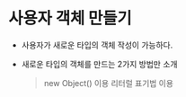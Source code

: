 # 사용자 객체 만들기

- 사용자가 새로운 타입의 객체 작성이 가능하다.

- 새로운 타입의 객체를 만드는 2가지 방법만 소개

    > new Object() 이용
    > 리터럴 표기법 이용

